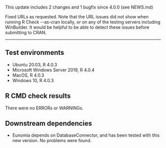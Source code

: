 This update includes 2 changes and 1 bugfix since 4.0.0 (see NEWS.md)

Fixed URLs as requested. Note that the URL issues did not show when running R Check --as-cran locally, or on any of the testing servers including WinBuilder. It would be helpful to be able to detect these issues before submitting to CRAN.

---

## Test environments
* Ubuntu 20.03, R 4.0.3
* Microsoft Windows Server 2019, R 4.0.4
* MacOS, R 4.0.3
* Windows 10, R 4.0.3

## R CMD check results

There were no ERRORs or WARNINGs. 

## Downstream dependencies

- Eunomia depends on DatabaseConnector, and has been tested with this new version. No problems were found.